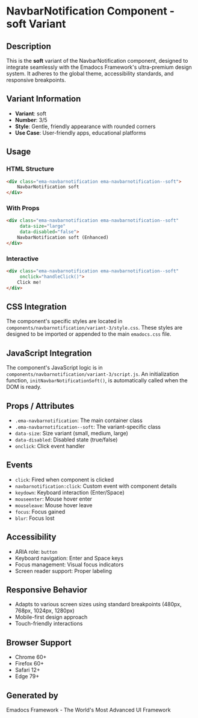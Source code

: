 # NavbarNotification Component - soft Variant

## Description
This is the **soft** variant of the NavbarNotification component, designed to integrate seamlessly with the Emadocs Framework's ultra-premium design system. It adheres to the global theme, accessibility standards, and responsive breakpoints.

## Variant Information
- **Variant**: soft
- **Number**: 3/5
- **Style**: Gentle, friendly appearance with rounded corners
- **Use Case**: User-friendly apps, educational platforms

## Usage

### HTML Structure
```html
<div class="ema-navbarnotification ema-navbarnotification--soft">
    NavbarNotification soft
</div>
```

### With Props
```html
<div class="ema-navbarnotification ema-navbarnotification--soft" 
     data-size="large" 
     data-disabled="false">
    NavbarNotification soft (Enhanced)
</div>
```

### Interactive
```html
<div class="ema-navbarnotification ema-navbarnotification--soft" 
     onclick="handleClick()">
    Click me!
</div>
```

## CSS Integration
The component's specific styles are located in `components/navbarnotification/variant-3/style.css`. These styles are designed to be imported or appended to the main `emadocs.css` file.

## JavaScript Integration
The component's JavaScript logic is in `components/navbarnotification/variant-3/script.js`. An initialization function, `initNavbarNotificationSoft()`, is automatically called when the DOM is ready.

## Props / Attributes
- `.ema-navbarnotification`: The main container class
- `.ema-navbarnotification--soft`: The variant-specific class
- `data-size`: Size variant (small, medium, large)
- `data-disabled`: Disabled state (true/false)
- `onclick`: Click event handler

## Events
- `click`: Fired when component is clicked
- `navbarnotification:click`: Custom event with component details
- `keydown`: Keyboard interaction (Enter/Space)
- `mouseenter`: Mouse hover enter
- `mouseleave`: Mouse hover leave
- `focus`: Focus gained
- `blur`: Focus lost

## Accessibility
- ARIA role: `button`
- Keyboard navigation: Enter and Space keys
- Focus management: Visual focus indicators
- Screen reader support: Proper labeling

## Responsive Behavior
- Adapts to various screen sizes using standard breakpoints (480px, 768px, 1024px, 1280px)
- Mobile-first design approach
- Touch-friendly interactions

## Browser Support
- Chrome 60+
- Firefox 60+
- Safari 12+
- Edge 79+

## Generated by
Emadocs Framework - The World's Most Advanced UI Framework
